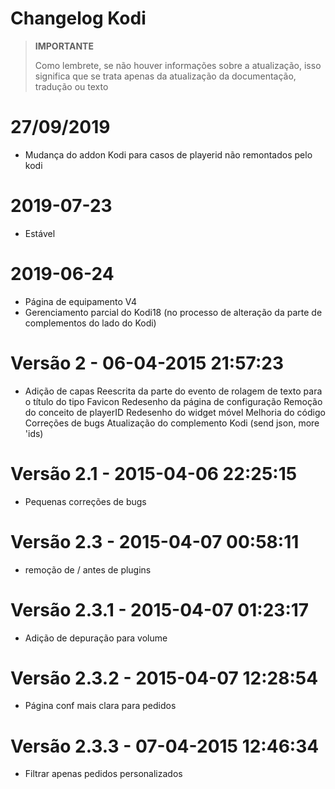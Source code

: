 # Changelog Kodi

>**IMPORTANTE**
>
>Como lembrete, se não houver informações sobre a atualização, isso significa que se trata apenas da atualização da documentação, tradução ou texto

# 27/09/2019

- Mudança do addon Kodi para casos de playerid não remontados pelo kodi 

# 2019-07-23

- Estável

# 2019-06-24

- Página de equipamento V4
- Gerenciamento parcial do Kodi18 (no processo de alteração da parte de complementos do lado do Kodi)

# Versão 2 - 06-04-2015 21:57:23

- Adição de capas Reescrita da parte do evento de rolagem de texto para o título do tipo Favicon Redesenho da página de configuração Remoção do conceito de playerID Redesenho do widget móvel Melhoria do código Correções de bugs Atualização do complemento Kodi (send json, more 'ids)

# Versão 2.1 - 2015-04-06 22:25:15

- Pequenas correções de bugs

# Versão 2.3 - 2015-04-07 00:58:11

- remoção de / antes de plugins

# Versão 2.3.1 - 2015-04-07 01:23:17

- Adição de depuração para volume

# Versão 2.3.2 - 2015-04-07 12:28:54

- Página conf mais clara para pedidos

# Versão 2.3.3 - 07-04-2015 12:46:34

- Filtrar apenas pedidos personalizados
